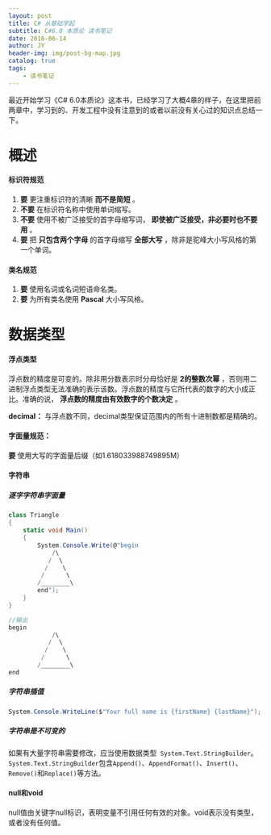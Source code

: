 ```yaml
---
layout: post
title: C# 从基础学起
subtitle: C#6.0 本质论 读书笔记
date: 2018-06-14
author: JY
header-img: img/post-bg-map.jpg
catalog: true
tags:
    - 读书笔记
---
```


>
最近开始学习《C# 6.0本质论》这本书，已经学习了大概4章的样子，在这里把前两章中，学习到的、开发工程中没有注意到的或者以前没有关心过的知识点总结一下。

# 概述

#### 标识符规范
1.  __要__ 更注重标识符的清晰 __而不是简短__ 。
2.  __不要__ 在标识符名称中使用单词缩写。
3.  __不要__ 使用不被广泛接受的首字母缩写词， __即使被广泛接受，非必要时也不要用__ 。
4.  __要__ 把 __只包含两个字母__ 的首字母缩写 __全部大写__ ，除非是驼峰大小写风格的第一个单词。

#### 类名规范

1.  __要__ 使用名词或名词短语命名类。
2.  __要__ 为所有类名使用 __Pascal__ 大小写风格。

# 数据类型

#### 浮点类型

浮点数的精度是可变的。除非用分数表示时分母恰好是 __2的整数次幂__ ，否则用二进制浮点类型无法准确的表示该数。浮点数的精度与它所代表的数字的大小成正比。准确的说， __浮点数的精度由有效数字的个数决定__ 。

__decimal：__ 与浮点数不同，decimal类型保证范围内的所有十进制数都是精确的。

#### 字面量规范：

__要__ 使用大写的字面量后缀（如1.618033988749895M）

#### 字符串

##### 逐字字符串字面量

```c#
class Triangle
{
    static void Main()
    {
        System.Console.Write(@"begin
            /\
           /  \
          /    \
         /      \
        /________\
        end");
    }
}

//输出
begin
            /\
           /  \
          /    \
         /      \
        /________\
end
```

##### 字符串插值

```c#
System.Console.WriteLine($"Your full name is {firstName} {lastName}");
```

##### 字符串是不可变的

如果有大量字符串需要修改，应当使用数据类型``` System.Text.StringBuilder```。``` System.Text.StringBuilder```包含`Append()`、`AppendFormat()`、`Insert()`、`Remove()`和`Replace()`等方法。

#### null和void

null值由关键字null标识，表明变量不引用任何有效的对象。void表示没有类型，或者没有任何值。

